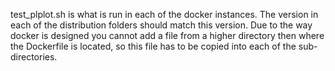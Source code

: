 
test_plplot.sh is what is run in each of the docker instances. The version in each of the distribution folders should match this version. Due to the way docker is designed you cannot add a file from a higher directory then where the Dockerfile is located, so this file has to be copied into each of the sub-directories.
